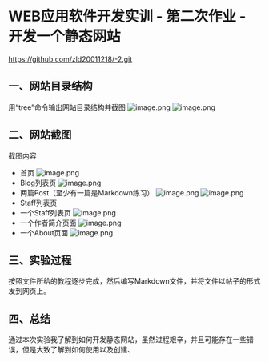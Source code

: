 # WEB应用软件开发实训 - 第二次作业 - 开发一个静态网站
https://github.com/zld20011218/-2.git
## 一、网站目录结构
用“tree”命令输出网站目录结构并截图
![image.png](https://i.loli.net/2021/05/31/cC6fKit9VFsXum2.png)
![image.png](https://i.loli.net/2021/05/31/9dE5WRNjo6yFGOI.png)
## 二、网站截图
截图内容
- 首页
![image.png](https://i.loli.net/2021/05/31/nRWDtEzTebB23dC.png)
- Blog列表页
![image.png](https://i.loli.net/2021/05/31/jcVykAd67RSzsDW.png)
- 两篇Post（至少有一篇是Markdown练习）
![image.png](https://i.loli.net/2021/05/31/Z6jgPC7zopf3xr2.png)
![image.png](https://i.loli.net/2021/05/31/1stwZJ5ghHA27oK.png)
- Staff列表页
- 一个Staff列表页
![image.png](https://i.loli.net/2021/05/31/yNsaU7GlEQkBhrD.png)
- 一个作者简介页面
![image.png](https://i.loli.net/2021/05/31/xDo1wKLnFqkMIdt.png)
- 一个About页面
![image.png](https://i.loli.net/2021/05/31/uwftyxU214iLV9b.png)
## 三、实验过程
按照文件所给的教程逐步完成，然后编写Markdown文件，并将文件以帖子的形式发到网页上。
## 四、总结
通过本次实验我了解到如何开发静态网站，虽然过程艰辛，并且可能存在一些错误，但是大致了解到如何使用以及创建、
